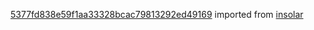 [5377fd838e59f1aa33328bcac79813292ed49169](https://github.com/insolar/insolar/commit/5377fd838e59f1aa33328bcac79813292ed49169) imported from [insolar](https://github.com/insolar/insolar)
